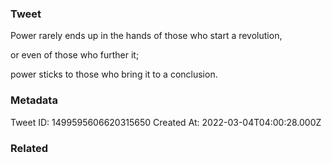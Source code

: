 ### Tweet
Power rarely ends up in the hands of those who start a revolution,

or even of those who further it;

power sticks to those who bring it to a conclusion.

### Metadata
Tweet ID: 1499595606620315650
Created At: 2022-03-04T04:00:28.000Z

### Related


